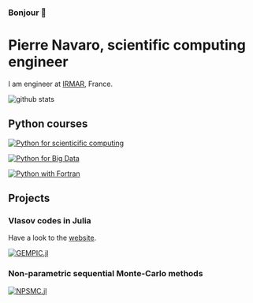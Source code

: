 ### Bonjour 👋

<!--
**pnavaro/pnavaro** is a ✨ _special_ ✨ repository because its `README.md` (this file) appears on your GitHub profile.

Here are some ideas to get you started:

- 🔭 I’m currently working on ...
- 🌱 I’m currently learning ...
- 👯 I’m looking to collaborate on ...
- 🤔 I’m looking for help with ...
- 💬 Ask me about ...
- 📫 How to reach me: ...
- 😄 Pronouns: ...
- ⚡ Fun fact: ...
-->

# Pierre Navaro, scientific computing engineer


I am engineer at [IRMAR](https://irmar.univ-rennes1.fr/en), France. 


![github stats](https://github-readme-stats.vercel.app/api?username=pnavaro&show_icons=true)

## Python courses

[![Python for scienticific computing](https://github-readme-stats.vercel.app/api/pin/?username=pnavaro&repo=python-notebooks&show_owner=true)](https://pnavaro.github.io/python-notebooks)

[![Python for Big Data](https://github-readme-stats.vercel.app/api/pin/?username=pnavaro&repo=big-data&show_owner=true)](https://pnavaro.github.io/big-data)

[![Python with Fortran](https://github-readme-stats.vercel.app/api/pin/?username=pnavaro&repo=python-fortran&show_owner=true)](https://pnavaro.github.io/python-fortran)


## Projects

### Vlasov codes in Julia

Have a look to the [website](https://juliavlasov.github.io/).

[![GEMPIC.jl](https://github-readme-stats.vercel.app/api/pin/?username=juliavlasov&repo=GEMPIC.jl&show_owner=true)](https://github.com/juliavlasov/GEMPIC.jl)

### Non-parametric sequential Monte-Carlo methods

[![NPSMC.jl](https://github-readme-stats.vercel.app/api/pin/?username=npsmc&repo=NPSMC.jl&show_owner=true)](https://github.com/npsmc/NPSMC.jl)

